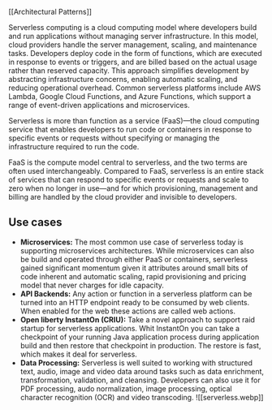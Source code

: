 [[Architectural Patterns]]

Serverless computing is a cloud computing model where developers build and run applications without managing server infrastructure. In this model, cloud providers handle the server management, scaling, and maintenance tasks. Developers deploy code in the form of functions, which are executed in response to events or triggers, and are billed based on the actual usage rather than reserved capacity. This approach simplifies development by abstracting infrastructure concerns, enabling automatic scaling, and reducing operational overhead. Common serverless platforms include AWS Lambda, Google Cloud Functions, and Azure Functions, which support a range of event-driven applications and microservices.

Serverless is more than function as a service (FaaS)—the cloud computing service that enables developers to run code or containers in response to specific events or requests without specifying or managing the infrastructure required to run the code.

FaaS is the compute model central to serverless, and the two terms are often used interchangeably. Compared to FaaS, serverless is an entire stack of services that can respond to specific events or requests and scale to zero when no longer in use—and for which provisioning, management and billing are handled by the cloud provider and invisible to developers.

## Use cases

- **Microservices:** The most common use case of serverless today is supporting microservices architectures. While microservices can also be build and operated through either PaaS or containers, serverless gained significant momentum given it attributes around small bits of code inherent and automatic scaling, rapid provisioning and pricing model that never charges for idle capacity.
- **API Backends:** Any action or function in a serverless platform can be turned into an HTTP endpoint ready to be consumed by web clients. When enabled for the web these actions are called web actions. 
- **Open liberty InstantOn (CRIU):** Take a novel approach to support raid startup for serverless applications. Whit InstantOn you can take a checkpoint of your running Java application process during application build and then restore that checkpoint in production. The restore is fast, which makes it deal for serverless.
- **Data Processing:**  Serverless is well suited to working with structured text, audio, image and video data around tasks such as data enrichment, transformation, validation, and cleansing. Developers can also use it for PDF processing, audo normalization, image processing, optical character recognition (OCR) and video transcoding.
![[serverless.webp]]
